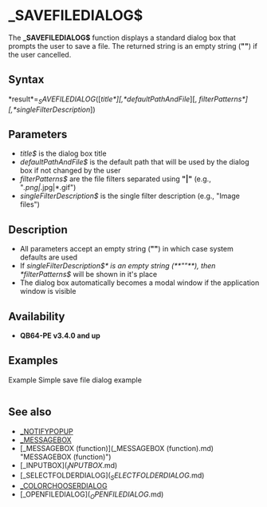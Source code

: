 # _SAVEFILEDIALOG$

The **_SAVEFILEDIALOG$** function displays a standard dialog box that prompts the user to save a file. The returned string is an empty string (**""**) if the user cancelled.

  

## Syntax

*result$* = _SAVEFILEDIALOG$([*title$*][, *defaultPathAndFile$*][, *filterPatterns$*][, *singleFilterDescription$*])
  

## Parameters

* *title$* is the dialog box title
* *defaultPathAndFile$* is the default path that will be used by the dialog box if not changed by the user
* *filterPatterns$* are the file filters separated using **"|"** (e.g., "*.png|*.jpg|*.gif")
* *singleFilterDescription$* is the single filter description (e.g., "Image files")

  

## Description

* All parameters accept an empty string (**""**) in which case system defaults are used
* If *singleFilterDescription$* is an empty string (**""**), then *filterPatterns$* will be shown in it's place
* The dialog box automatically becomes a modal window if the application window is visible

  

## Availability

* **QB64-PE v3.4.0 and up**

  

## Examples

Example
Simple save file dialog example

``` [IF](IF.md) [NOT](NOT.md) filesaved& [THEN](THEN.md)     textfile$ = _SAVEFILEDIALOG$("Save File", "", "*.txt|*.doc", "Text files")     [IF](IF.md) textfile$ <> "" [THEN](THEN.md)         filesaved& = -1         [_MESSAGEBOX](_MESSAGEBOX.md) "Information", "File will be saved to " + textfile$     [END IF](END IF.md) [END IF](END IF.md)  
```

  

## See also

* [_NOTIFYPOPUP](_NOTIFYPOPUP.md)
* [_MESSAGEBOX](_MESSAGEBOX.md)
* [_MESSAGEBOX (function)](_MESSAGEBOX (function).md) "MESSAGEBOX (function)")
* [_INPUTBOX$](_INPUTBOX$.md)
* [_SELECTFOLDERDIALOG$](_SELECTFOLDERDIALOG$.md)
* [_COLORCHOOSERDIALOG](_COLORCHOOSERDIALOG.md)
* [_OPENFILEDIALOG$](_OPENFILEDIALOG$.md)

  
